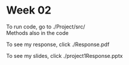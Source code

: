 # Week 02

To run code, go to ./Project/src/ <br>
Methods also in the code


To see my response, click ./Response.pdf

To see my slides, click ./project1Response.pptx

